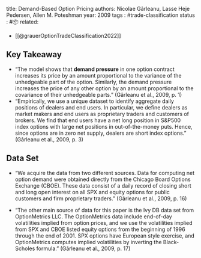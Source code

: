 
title: Demand-Based Option Pricing
authors: Nicolae Gârleanu, Lasse Heje Pedersen, Allen M. Poteshman
year: 2009
tags : #trade-classification 
status : #📦 
related:
- [[@grauerOptionTradeClassification2022]]

## Key Takeaway
- “The model shows that **demand pressure** in one option contract increases its price by an amount proportional to the variance of the unhedgeable part of the option. Similarly, the demand pressure increases the price of any other option by an amount proportional to the covariance of their unhedgeable parts.” (Gârleanu et al., 2009, p. 1)
- “Empirically, we use a unique dataset to identify aggregate daily positions of dealers and end users. In particular, we define dealers as market makers and end users as proprietary traders and customers of brokers. We find that end users have a net long position in S&P500 index options with large net positions in out-of-the-money puts. Hence, since options are in zero net supply, dealers are short index options.” (Gârleanu et al., 2009, p. 3)

## Data Set

- “We acquire the data from two different sources. Data for computing net option demand were obtained directly from the Chicago Board Options Exchange (CBOE). These data consist of a daily record of closing short and long open interest on all SPX and equity options for public customers and firm proprietary traders.” (Gârleanu et al., 2009, p. 16)

- “The other main source of data for this paper is the Ivy DB data set from OptionMetrics LLC. The OptionMetrics data include end-of-day volatilities implied from option prices, and we use the volatilities implied from SPX and CBOE listed equity options from the beginning of 1996 through the end of 2001. SPX options have European style exercise, and OptionMetrics computes implied volatilities by inverting the Black-Scholes formula.” (Gârleanu et al., 2009, p. 17)
